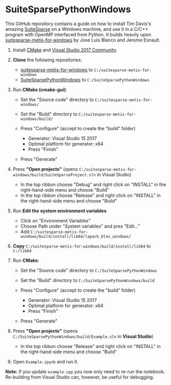 # SuiteSparsePythonWindows

This GitHub repository contains a guide on how to install Tim Davis's amazing [SuiteSparse](http://faculty.cse.tamu.edu/davis/suitesparse.html) on a Windows machine, and use it in a C/C++ program with OpenMP interfaced from Python. It builds heavily upon [suitesparse-metis-for-windows](https://github.com/jlblancoc/suitesparse-metis-for-windows) by Jose Luis Blanco and Jerome Esnault.

1. Install [CMake](http://www.cmake.org/donwload) and [Visual Studio 2017 Community](https://visualstudio.microsoft.com/)
2. **Clone** the following repositories:

    * [suitesparse-metis-for-windows](https://github.com/jlblancoc/suitesparse-metis-for-windows) to `C:/suitesparse-metis-for-windows` 
    * [SuiteSparsePythonWindows](https://github.com/JeppeDruedahl/SuiteSparsePythonWindows) to `C:/SuiteSparsePythonWindows` 

3. Run **CMake (cmake-gui)**:
      
    * Set the "Source code" directory to `C:/suitesparse-metis-for-windows/` 
	* Set the "Build" directory to `C:/suitesparse-metis-for-windows/build/`
	* Press "Configure" (accept to create the "build" folder)
	    
        * Generator: Visual Studio 15 2017
        * Optimal platform for generator: x64
        * Press "Finish"

	* Press "Generate"

4. Press **"Open projects"** (opens `C:/suitesparse-metis-for-windows/build/SuiteSparseProject.sln` in Visual Studio)

   * In the top ribbon choose "Debug" and right click on "INSTALL" in the right-hand-side menu and choose "Build" 
   * In the top ribbon choose "Release" and right click on "INSTALL" in the right-hand-side menu and choose "Build" 

5. Run **Edit the system environment variables** 
 
    * Click on "Environment Variables"
    * Choose Path under "System variables" and pres "Edit..."
    * Add `C:/suitesparse-metis-for-windows/build/install/lib64/lapack_blas_windows/`

6. **Copy** `C:/suitesparse-metis-for-windows/build/install/lib64` to `C:/lib64`

7. Run **CMake**:

    * Set the "Source code" directory to `C:/SuiteSparsePythonWindows` 
	* Set the "Build" directory to `C:/SuiteSparsePythonWindows/build`
	* Press "Configure" (accept to create the "build" folder)
	    
        * Generator: Visual Studio 15 2017
        * Optimal platform for generator: x64
        * Press "Finish"

	* Press "Generate"

8. Press **"Open projects"** (opens `C:/SuiteSparsePythonWindows/build/Example.sln` in **Visual Studio**)

   * In the top ribbon choose "Release" and right click on "INSTALL" in the right-hand-side menu and choose "Build"

9. Open `Example.ipynb` and run it.

**Note:** If you update `example.cpp` you now only need to re-run the notebook. Re-building from Visual Studio can, however, be useful for debugging.